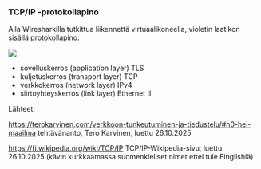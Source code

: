 ### TCP/IP -protokollapino

Alla Wiresharkilla tutkittua liikennettä virtuaalikoneella, violetin laatikon sisällä protokollapino:


<img src="https://github.com/user-attachments/assets/dcb5d6cc-0236-4d8a-b78d-fd1b97639b6b" />



- sovelluskerros (application layer) TLS
- kuljetuskerros (transport layer) TCP
- verkkokerros (network layer) IPv4
- siirtoyhteyskerros (link layer) Ethernet II
  
Lähteet:

https://terokarvinen.com/verkkoon-tunkeutuminen-ja-tiedustelu/#h0-hei-maailma tehtävänanto, Tero Karvinen, luettu 26.10.2025

https://fi.wikipedia.org/wiki/TCP/IP TCP/IP-Wikipedia-sivu, luettu 26.10.2025 (kävin kurkkaamassa suomenkieliset nimet ettei tule Finglishiä)
  
  
